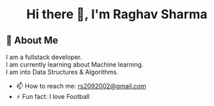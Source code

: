 <h1 align="center"> Hi there 👋, I'm Raghav Sharma </h1>


## 🚀 About Me
I am a fullstack developer. <br>
I am currently learning about Machine learning. <br>
I am into Data Structures & Algorithms. <br>


- 📫 How to reach me: rs2092002@gmail.com
- ⚡ Fun fact: I love Football 

<!--

- 🔭 I’m currently working on 

- 👯 I’m looking to collaborate on ...
- 🤔 I’m looking for help with ...


- 😄 Pronouns: ...

-->
